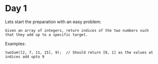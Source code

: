 # Day 1

Lets start the preparation with an easy problem: 

```
Given an array of integers, return indices of the two numbers such that they add up to a specific target.
```

Examples: 

```
twoSum([2, 7, 11, 15], 9);  // Should return [0, 1] as the values at indices add upto 9
```